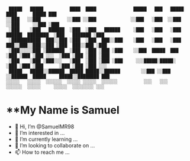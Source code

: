 ```
 █████   █████          ████  ████              █████   ███   █████                    ████      █████ ███
░░███   ░░███          ░░███ ░░███             ░░███   ░███  ░░███                    ░░███     ░░███ ░███
 ░███    ░███   ██████  ░███  ░███   ██████     ░███   ░███   ░███   ██████  ████████  ░███   ███████ ░███
 ░███████████  ███░░███ ░███  ░███  ███░░███    ░███   ░███   ░███  ███░░███░░███░░███ ░███  ███░░███ ░███
 ░███░░░░░███ ░███████  ░███  ░███ ░███ ░███    ░░███  █████  ███  ░███ ░███ ░███ ░░░  ░███ ░███ ░███ ░███
 ░███    ░███ ░███░░░   ░███  ░███ ░███ ░███     ░░░█████░█████░   ░███ ░███ ░███      ░███ ░███ ░███ ░░░ 
 █████   █████░░██████  █████ █████░░██████        ░░███ ░░███     ░░██████  █████     █████░░████████ ███
░░░░░   ░░░░░  ░░░░░░  ░░░░░ ░░░░░  ░░░░░░          ░░░   ░░░       ░░░░░░  ░░░░░     ░░░░░  ░░░░░░░░ ░░░ 
```
# **My Name is Samuel

- 👋 Hi, I’m @SamuelMR98
- 👀 I’m interested in ...
- 🌱 I’m currently learning ...
- 💞️ I’m looking to collaborate on ...
- 📫 How to reach me ...

<!---
SamuelMR98/SamuelMR98 is a ✨ special ✨ repository because its `README.md` (this file) appears on your GitHub profile.
You can click the Preview link to take a look at your changes.
--->
